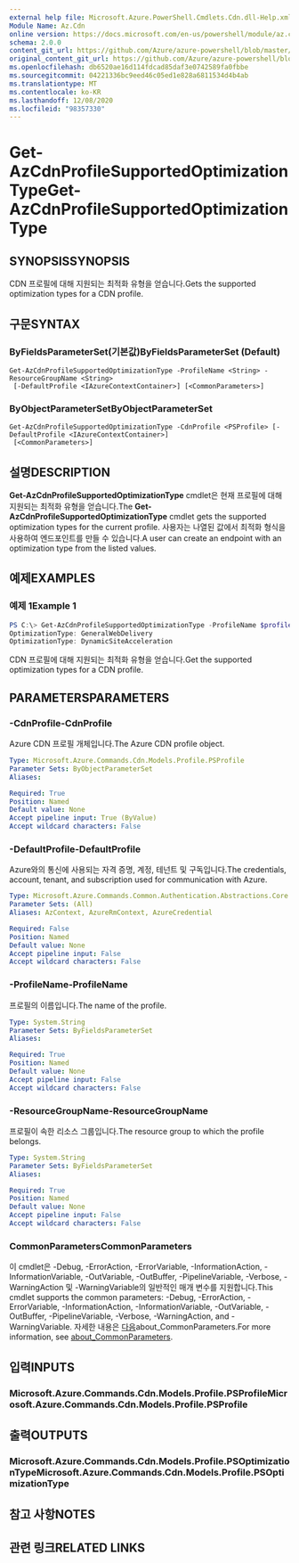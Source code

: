 ```yaml
---
external help file: Microsoft.Azure.PowerShell.Cmdlets.Cdn.dll-Help.xml
Module Name: Az.Cdn
online version: https://docs.microsoft.com/en-us/powershell/module/az.cdn/get-azcdnprofilesupportedoptimizationtype
schema: 2.0.0
content_git_url: https://github.com/Azure/azure-powershell/blob/master/src/Cdn/Cdn/help/Get-AzCdnProfileSupportedOptimizationType.md
original_content_git_url: https://github.com/Azure/azure-powershell/blob/master/src/Cdn/Cdn/help/Get-AzCdnProfileSupportedOptimizationType.md
ms.openlocfilehash: db6520ae16d114fdcad85daf3e0742589fa0fbbe
ms.sourcegitcommit: 04221336bc9eed46c05ed1e828a6811534d4b4ab
ms.translationtype: MT
ms.contentlocale: ko-KR
ms.lasthandoff: 12/08/2020
ms.locfileid: "98357330"
---
```

# <span data-ttu-id="76194-101">Get-AzCdnProfileSupportedOptimizationType</span><span class="sxs-lookup"><span data-stu-id="76194-101">Get-AzCdnProfileSupportedOptimizationType</span></span>

## <span data-ttu-id="76194-102">SYNOPSIS</span><span class="sxs-lookup"><span data-stu-id="76194-102">SYNOPSIS</span></span>
<span data-ttu-id="76194-103">CDN 프로필에 대해 지원되는 최적화 유형을 얻습니다.</span><span class="sxs-lookup"><span data-stu-id="76194-103">Gets the supported optimization types for a CDN profile.</span></span>

## <span data-ttu-id="76194-104">구문</span><span class="sxs-lookup"><span data-stu-id="76194-104">SYNTAX</span></span>

### <span data-ttu-id="76194-105">ByFieldsParameterSet(기본값)</span><span class="sxs-lookup"><span data-stu-id="76194-105">ByFieldsParameterSet (Default)</span></span>
```
Get-AzCdnProfileSupportedOptimizationType -ProfileName <String> -ResourceGroupName <String>
 [-DefaultProfile <IAzureContextContainer>] [<CommonParameters>]
```

### <span data-ttu-id="76194-106">ByObjectParameterSet</span><span class="sxs-lookup"><span data-stu-id="76194-106">ByObjectParameterSet</span></span>
```
Get-AzCdnProfileSupportedOptimizationType -CdnProfile <PSProfile> [-DefaultProfile <IAzureContextContainer>]
 [<CommonParameters>]
```

## <span data-ttu-id="76194-107">설명</span><span class="sxs-lookup"><span data-stu-id="76194-107">DESCRIPTION</span></span>
<span data-ttu-id="76194-108">**Get-AzCdnProfileSupportedOptimizationType** cmdlet은 현재 프로필에 대해 지원되는 최적화 유형을 얻습니다.</span><span class="sxs-lookup"><span data-stu-id="76194-108">The **Get-AzCdnProfileSupportedOptimizationType** cmdlet gets the supported optimization types for the current profile.</span></span> <span data-ttu-id="76194-109">사용자는 나열된 값에서 최적화 형식을 사용하여 엔드포인트를 만들 수 있습니다.</span><span class="sxs-lookup"><span data-stu-id="76194-109">A user can create an endpoint with an optimization type from the listed values.</span></span>

## <span data-ttu-id="76194-110">예제</span><span class="sxs-lookup"><span data-stu-id="76194-110">EXAMPLES</span></span>

### <span data-ttu-id="76194-111">예제 1</span><span class="sxs-lookup"><span data-stu-id="76194-111">Example 1</span></span>
```powershell
PS C:\> Get-AzCdnProfileSupportedOptimizationType -ProfileName $profileName -ResourceGroupName $resourceGroupName
OptimizationType: GeneralWebDelivery
OptimizationType: DynamicSiteAcceleration
```

<span data-ttu-id="76194-112">CDN 프로필에 대해 지원되는 최적화 유형을 얻습니다.</span><span class="sxs-lookup"><span data-stu-id="76194-112">Get the supported optimization types for a CDN profile.</span></span>

## <span data-ttu-id="76194-113">PARAMETERS</span><span class="sxs-lookup"><span data-stu-id="76194-113">PARAMETERS</span></span>

### <span data-ttu-id="76194-114">-CdnProfile</span><span class="sxs-lookup"><span data-stu-id="76194-114">-CdnProfile</span></span>
<span data-ttu-id="76194-115">Azure CDN 프로필 개체입니다.</span><span class="sxs-lookup"><span data-stu-id="76194-115">The Azure CDN profile object.</span></span>

```yaml
Type: Microsoft.Azure.Commands.Cdn.Models.Profile.PSProfile
Parameter Sets: ByObjectParameterSet
Aliases:

Required: True
Position: Named
Default value: None
Accept pipeline input: True (ByValue)
Accept wildcard characters: False
```

### <span data-ttu-id="76194-116">-DefaultProfile</span><span class="sxs-lookup"><span data-stu-id="76194-116">-DefaultProfile</span></span>
<span data-ttu-id="76194-117">Azure와의 통신에 사용되는 자격 증명, 계정, 테넌트 및 구독입니다.</span><span class="sxs-lookup"><span data-stu-id="76194-117">The credentials, account, tenant, and subscription used for communication with Azure.</span></span>

```yaml
Type: Microsoft.Azure.Commands.Common.Authentication.Abstractions.Core.IAzureContextContainer
Parameter Sets: (All)
Aliases: AzContext, AzureRmContext, AzureCredential

Required: False
Position: Named
Default value: None
Accept pipeline input: False
Accept wildcard characters: False
```

### <span data-ttu-id="76194-118">-ProfileName</span><span class="sxs-lookup"><span data-stu-id="76194-118">-ProfileName</span></span>
<span data-ttu-id="76194-119">프로필의 이름입니다.</span><span class="sxs-lookup"><span data-stu-id="76194-119">The name of the profile.</span></span>

```yaml
Type: System.String
Parameter Sets: ByFieldsParameterSet
Aliases:

Required: True
Position: Named
Default value: None
Accept pipeline input: False
Accept wildcard characters: False
```

### <span data-ttu-id="76194-120">-ResourceGroupName</span><span class="sxs-lookup"><span data-stu-id="76194-120">-ResourceGroupName</span></span>
<span data-ttu-id="76194-121">프로필이 속한 리소스 그룹입니다.</span><span class="sxs-lookup"><span data-stu-id="76194-121">The resource group to which the profile belongs.</span></span>

```yaml
Type: System.String
Parameter Sets: ByFieldsParameterSet
Aliases:

Required: True
Position: Named
Default value: None
Accept pipeline input: False
Accept wildcard characters: False
```

### <span data-ttu-id="76194-122">CommonParameters</span><span class="sxs-lookup"><span data-stu-id="76194-122">CommonParameters</span></span>
<span data-ttu-id="76194-123">이 cmdlet은 -Debug, -ErrorAction, -ErrorVariable, -InformationAction, -InformationVariable, -OutVariable, -OutBuffer, -PipelineVariable, -Verbose, -WarningAction 및 -WarningVariable의 일반적인 매개 변수를 지원합니다.</span><span class="sxs-lookup"><span data-stu-id="76194-123">This cmdlet supports the common parameters: -Debug, -ErrorAction, -ErrorVariable, -InformationAction, -InformationVariable, -OutVariable, -OutBuffer, -PipelineVariable, -Verbose, -WarningAction, and -WarningVariable.</span></span> <span data-ttu-id="76194-124">자세한 내용은 [다음](http://go.microsoft.com/fwlink/?LinkID=113216)about_CommonParameters.</span><span class="sxs-lookup"><span data-stu-id="76194-124">For more information, see [about_CommonParameters](http://go.microsoft.com/fwlink/?LinkID=113216).</span></span>

## <span data-ttu-id="76194-125">입력</span><span class="sxs-lookup"><span data-stu-id="76194-125">INPUTS</span></span>

### <span data-ttu-id="76194-126">Microsoft.Azure.Commands.Cdn.Models.Profile.PSProfile</span><span class="sxs-lookup"><span data-stu-id="76194-126">Microsoft.Azure.Commands.Cdn.Models.Profile.PSProfile</span></span>

## <span data-ttu-id="76194-127">출력</span><span class="sxs-lookup"><span data-stu-id="76194-127">OUTPUTS</span></span>

### <span data-ttu-id="76194-128">Microsoft.Azure.Commands.Cdn.Models.Profile.PSOptimizationType</span><span class="sxs-lookup"><span data-stu-id="76194-128">Microsoft.Azure.Commands.Cdn.Models.Profile.PSOptimizationType</span></span>

## <span data-ttu-id="76194-129">참고 사항</span><span class="sxs-lookup"><span data-stu-id="76194-129">NOTES</span></span>

## <span data-ttu-id="76194-130">관련 링크</span><span class="sxs-lookup"><span data-stu-id="76194-130">RELATED LINKS</span></span>
